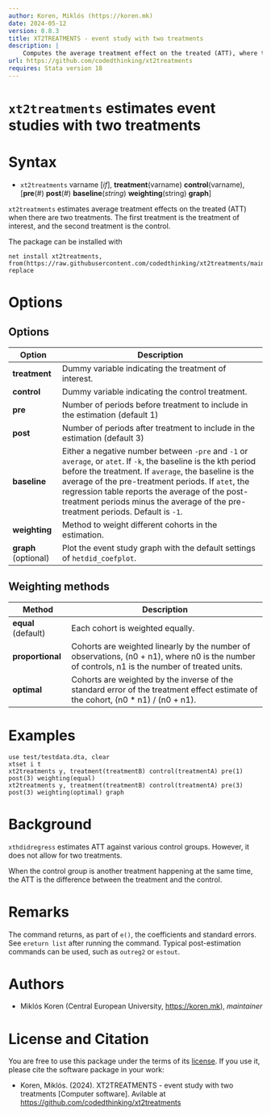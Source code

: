 ```yaml
---
author: Koren, Miklós (https://koren.mk)
date: 2024-05-12
version: 0.8.3
title: XT2TREATMENTS - event study with two treatments
description: |
    Computes the average treatment effect on the treated (ATT), where the control is another treatment happening at the same time.
url: https://github.com/codedthinking/xt2treatments
requires: Stata version 18
---
```

# `xt2treatments` estimates event studies with two treatments


# Syntax

- `xt2treatments` varname [*if*], **treatment**(varname) **control**(varname), [**pre**(#) **post**(#) **baseline**(*string*) **weighting**(string) **graph**]

`xt2treatments` estimates average treatment effects on the treated (ATT) when there are two treatments. The first treatment is the treatment of interest, and the second treatment is the control. 

The package can be installed with
```
net install xt2treatments, from(https://raw.githubusercontent.com/codedthinking/xt2treatments/main/) replace
```

# Options
## Options
Option | Description
-------|------------
**treatment** | Dummy variable indicating the treatment of interest.
**control** | Dummy variable indicating the control treatment.
**pre** | Number of periods before treatment to include in the estimation (default 1)
**post** | Number of periods after treatment to include in the estimation (default 3)
**baseline** | Either a negative number between `-pre` and `-1` or `average`, or `atet`. If `-k`, the baseline is the kth period before the treatment. If `average`, the baseline is the average of the pre-treatment periods. If `atet`, the regression table reports the average of the post-treatment periods minus the average of the pre-treatment periods. Default is `-1`.
**weighting** | Method to weight different cohorts in the estimation.
**graph** (optional) | Plot the event study graph with the default settings of `hetdid_coefplot`.

## Weighting methods
Method | Description
-------|------------
**equal** (default) | Each cohort is weighted equally.
**proportional** | Cohorts are weighted linearly by the number of observations, (n0 + n1), where n0 is the number of controls, n1 is the number of treated units.
**optimal** | Cohorts are weighted by the inverse of the standard error of the treatment effect estimate of the cohort, (n0 * n1) / (n0 + n1).

# Examples
```
use test/testdata.dta, clear
xtset i t
xt2treatments y, treatment(treatmentB) control(treatmentA) pre(1) post(3) weighting(equal)
xt2treatments y, treatment(treatmentB) control(treatmentA) pre(3) post(3) weighting(optimal) graph
```

# Background
`xthdidregress` estimates ATT against various control groups. However, it does not allow for two treatments. 

When the control group is another treatment happening at the same time, the ATT is the difference between the treatment and the control. 

# Remarks
The command returns, as part of `e()`, the coefficients and standard errors. See `ereturn list` after running the command. Typical post-estimation commands can be used, such as `outreg2` or `estout`.

# Authors
- Miklós Koren (Central European University, https://koren.mk), *maintainer*

# License and Citation
You are free to use this package under the terms of its [license](https://github.com/codedthinking/xt2treatments/blob/main/LICENSE). If you use it, please cite the software package in your work:

- Koren, Miklós. (2024). XT2TREATMENTS - event study with two treatments [Computer software]. Avilable at https://github.com/codedthinking/xt2treatments
